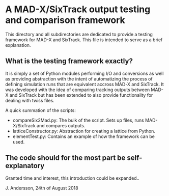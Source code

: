 # A MAD-X/SixTrack output testing and comparison framework

This directory and all subdirectories are dedicated to provide a testing framework for MAD-X and SixTrack. This file is intended to serve as a brief explanation.

## What is the testing framework **exactly**?

It is simply a set of Python modules performing I/O and conversions as well as providing abstraction with the intent of automatizing the process of defining simulation runs that are equivalent accross MAD-X and SixTrack. It was developed with the idea of comparing tracking outputs between MAD-X and SixTrack but has been extended to also provide functionality for dealing with twiss files.

A quick summation of the scripts:
- compareSix2Mad.py: The bulk of the script. Sets up files, runs MAD-X/SixTrack and compares outputs.
- latticeConstructor.py: Abstraction for creating a lattice from Python.
- elementTest.py: Contains an example of how the framework can be used.

## The code should for the most part be self-explanatory

Granted time and interest, this introduction could be expanded..

J. Andersson, 24th of August 2018